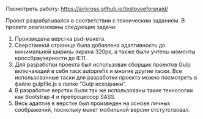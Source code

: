 Посмотреть работу:
https://airkross.github.io/testovoeforpraid/

Проект разрабатывался в соответствии с техническим заданием.
В проекте реализованы следующие задачи:
1. Произведена верстка psd-макета.
2. Сверстанной странице была добавлена адаптивность до минимальной ширины экрана 320px, а также были учтены моменты кроссбраузерности до IE11. 
3. Для разработки проекта был использован сборщик проектов Gulp включающий в себя таск autoprefix и многие другие таски. Все использованные таски для разработки проекта можно посмотреть в файле gulpfile.js в папке "Gulp исходники".
4. В разработке верстки были так же использованы такие технологии как Bootstrap 4 и препроцессор SASS.
5. Весь адаптив в верстке был произведен на основе личных соображений, поскольку макет мобильной версии отстутствовал.



